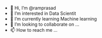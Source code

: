 - 👋 Hi, I’m @ramprasad
- 👀 I’m interested in Data Scientit
- 🌱 I’m currently learning Machine learning
- 💞️ I’m looking to collaborate on ...
- 📫 How to reach me ...

<!---
ram-06/ram-06 is a ✨ special ✨ repository because its `README.md` (this file) appears on your GitHub profile.
You can click the Preview link to take a look at your changes.
--->
